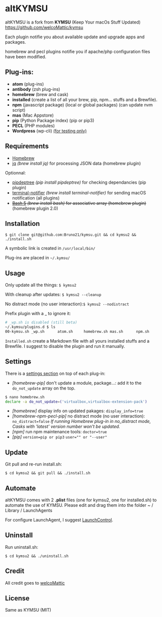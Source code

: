 # altKYMSU
altKYMSU is a fork from **KYMSU** (Keep Your macOs Stuff Updated)
https://github.com/welcoMattic/kymsu

Each plugin notifie you about available update and upgrade apps and packages.

homebrew and pecl plugins notifie you if apache/php configuration files have been modified.



## Plug-ins:

- **atom** (plug-ins)
- **antibody** (zsh plug-ins)
- **homebrew**  (brew and cask)
- **installed** (create a list of all your brew, pip, npm... stuffs and a Brewfile). 
- **npm** (javascript package) (local or global packages) (can update nvm script)
- **mas** (Mac Appstore)
- **pip** (Python Package index) (pip or pip3)
- **PECL** (PHP modules)
- **Wordpress** (wp-cli) <u>(for testing only)</u>

 

## Requirements

- [Homebrew](https://brew.sh/)
- [jq](https://github.com/stedolan/jq) *(brew install jq)* for processing JSON data (homebrew plugin)

Optionnal:

- [pipdeptree](https://pypi.python.org/pypi/pipdeptree) *(pip install pipdeptree)* for checking dependancies (pip plugin)
- [terminal-notifier](https://github.com/julienXX/terminal-notifier) *(brew install terminal-notifier)* for sending macOS notification (all plugins)
- ~~[Bash 5](https://www.gnu.org/software/bash/) *(brew install bash)* for associative array (homebrew plugin)~~ (homebrew plugin 2.0)



## Installation

`$ git clone git@github.com:Bruno21/kymsu.git && cd kymsu2 && ./install.sh`

A symbolic link is created in `/usr/local/bin/`

Plug-ins are placed in `~/.kymsu/`



## Usage

Only update all the things:  `$ kymsu2` 

With cleanup after updates: `$ kymsu2 --cleanup`

No distract mode  (no user interaction):`$ kymsu2 --nodistract`

Prefix plugin with a _ to ignore it:

```bash
# _wp.sh is disabled (still beta)
~/.kymsu/plugins.d $ ls
00-kymsu.sh _wp.sh      atom.sh     homebrew.sh mas.sh      npm.sh      pecl.sh     pip.sh
```

`Installed.sh` create a Markdown file with all yours installed stuffs and a Brewfile. I suggest to disable the plugin and run it manually.



## Settings

 There is a <u>settings section</u> on top of each plug-in:

- *[homebrew-pip]* don't update a module, package...: add it to the `do_not_update` array on the top.

```bash
$ nano homebrew.sh
declare -a do_not_update=('virtualbox,virtualbox-extension-pack')
```

- *[homebrew]* display info on updated pakages: `display_info=true`
- *[homebrew-npm-pecl-pip]* no distract mode  (no user interaction): `no_distract=false`
  *If running Homebrew plug-in in no_distract mode, Casks with 'latest' version number won't be updated.*
- *[npm]* run npm maintenance tools: `doctor=true`
- *[pip]* `version=pip or pip3`  `user="" or "--user"`



## Update

Git pull and re-run install.sh:

`$ cd kymsu2 && git pull && ./install.sh`



## Automate

altKYMSU comes with 2 **.plist** files (one for kymsu2, one for installed.sh) to automate the use of KYMSU.  Please edit and drag them into the folder ~ / Library / LaunchAgents

For configure LaunchAgent, I suggest [LaunchControl](http://www.soma-zone.com).



## Uninstall

Run uninstall.sh:

`$ cd kymsu2 && ./uninstall.sh`



## Credit

All credit goes to [welcoMattic](https://github.com/welcoMattic/kymsu)



## License

Same as KYMSU (MIT)

